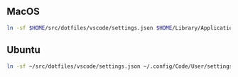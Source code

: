 ## MacOS

```sh
ln -sf $HOME/src/dotfiles/vscode/settings.json $HOME/Library/Application\ Support/Code/User/settings.json
```

## Ubuntu
```sh
ln -sf ~/src/dotfiles/vscode/settings.json ~/.config/Code/User/settings.json
```
